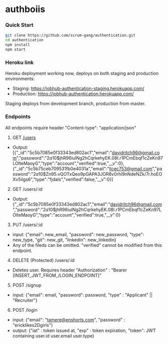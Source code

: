 # authboiis

### Quick Start

```bash
git clone https://github.com/scrum-gang/authentication.git
cd authentication
npm install
npm start

```

### Heroku link

Heroku deployment working now, deploys on both staging and production environments:
- Staging: https://jobhub-authentication-staging.herokuapp.com/ 
- Production: https://jobhub-authentication.herokuapp.com/ 

Staging deploys from development branch, production from master.

### Endpoints

All endpoints require header "Content-type": "application/json"

1. GET [/users](https://authboiis.herokuapp.com/users)

- Output: [{"_id":"5c5b7085e0f33343ed802ac1","email":"davidritch96@gmail.com","password":"$2a$10$jhR96iulNg2hCqrkehyEK.08I.r1PCmEbqf1cZeKn97LOlteMaoyG","type":"account","verified":true,"__v":0},{"_id":"5c5b75ceb709531fb0e4031a","email":"llcec753@gmail.com","password":"$2a$10$Zn95.vQOTxQeo9pGAPA3JOR8v0rhl9nNdeNZk/7r.hoEOXv5ilgs6","type":"fjdals","verified":false,"__v":0}]

2. GET /users/:id

- Output: {"\_id":"5c5b7085e0f33343ed802ac1","email":"davidritch96@gmail.com","password":"$2a$10\$jhR96iulNg2hCqrkehyEK.08I.r1PCmEbqf1cZeKn97LOlteMaoyG","type":"account","verified":true,"\_\_v":0}

3. PUT /users/:id

- input: {"email": new_email, "password": new_password, "type": new_type, "git": new_git, "linkedin": new_linkedin}
- Any of the fileds can be omitted. "verified" cannot be modified from this endpoint.

4. DELETE (Protected) /users/:id

- Deletes user. Requires header "Authorization" : "Bearer [INSERT_JWT_FROM_/LOGIN_ENDPOINT]"

5. POST /signup

- input: {"email": email, "password": password, "type" : "Applicant" || "Recruiter"}

6. POST /login

- input: {"email": "tamere@enshorts.com", "password" : "ericklikes2Dgirls"}
- output: {"iat" : token issued at, "exp" : token expiration, "token": JWT containing user.id user.email user.type}

